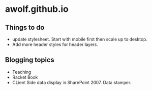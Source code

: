 awolf.github.io
===============


## Things to do

* update stylesheet. Start with mobile first then scale up to desktop.
* Add more header styles for header layers.



## Blogging topics

* Teaching
* Racket Book
* CLient Side data display in SharePoint 2007. Data stamper.

